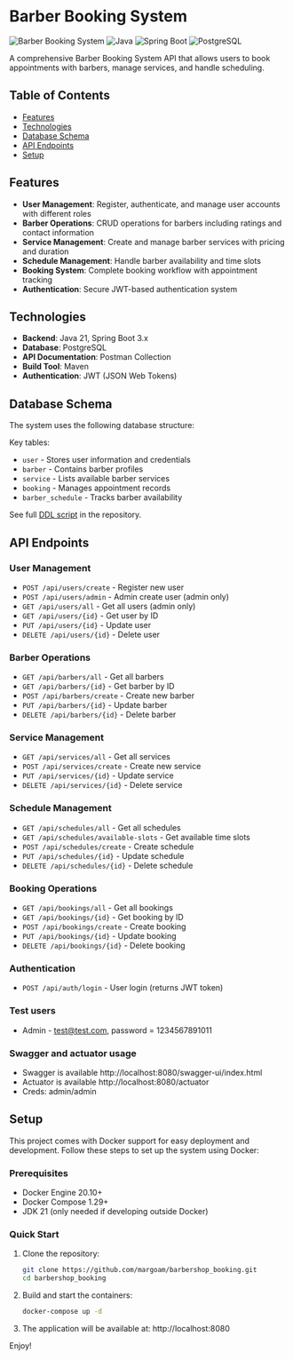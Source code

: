 # Barber Booking System

![Barber Booking System](https://img.shields.io/badge/status-active-success.svg)
![Java](https://img.shields.io/badge/language-Java-blue.svg)
![Spring Boot](https://img.shields.io/badge/framework-Spring%20Boot-green.svg)
![PostgreSQL](https://img.shields.io/badge/database-PostgreSQL-informational.svg)

A comprehensive Barber Booking System API that allows users to book appointments with barbers, manage services, and handle scheduling.

## Table of Contents
- [Features](#features)
- [Technologies](#technologies)
- [Database Schema](#database-schema)
- [API Endpoints](#api-endpoints)
- [Setup](#setup)

## Features

- **User Management**: Register, authenticate, and manage user accounts with different roles
- **Barber Operations**: CRUD operations for barbers including ratings and contact information
- **Service Management**: Create and manage barber services with pricing and duration
- **Schedule Management**: Handle barber availability and time slots
- **Booking System**: Complete booking workflow with appointment tracking
- **Authentication**: Secure JWT-based authentication system

## Technologies

- **Backend**: Java 21, Spring Boot 3.x
- **Database**: PostgreSQL
- **API Documentation**: Postman Collection
- **Build Tool**: Maven
- **Authentication**: JWT (JSON Web Tokens)

## Database Schema

The system uses the following database structure:

Key tables:
- `user` - Stores user information and credentials
- `barber` - Contains barber profiles
- `service` - Lists available barber services
- `booking` - Manages appointment records
- `barber_schedule` - Tracks barber availability

See full [DDL script](docker/init/db_ddl.sql) in the repository.

## API Endpoints

### User Management
- `POST /api/users/create` - Register new user
- `POST /api/users/admin` - Admin create user (admin only)
- `GET /api/users/all` - Get all users (admin only)
- `GET /api/users/{id}` - Get user by ID
- `PUT /api/users/{id}` - Update user
- `DELETE /api/users/{id}` - Delete user

### Barber Operations
- `GET /api/barbers/all` - Get all barbers
- `GET /api/barbers/{id}` - Get barber by ID
- `POST /api/barbers/create` - Create new barber
- `PUT /api/barbers/{id}` - Update barber
- `DELETE /api/barbers/{id}` - Delete barber

### Service Management
- `GET /api/services/all` - Get all services
- `POST /api/services/create` - Create new service
- `PUT /api/services/{id}` - Update service
- `DELETE /api/services/{id}` - Delete service

### Schedule Management
- `GET /api/schedules/all` - Get all schedules
- `GET /api/schedules/available-slots` - Get available time slots
- `POST /api/schedules/create` - Create schedule
- `PUT /api/schedules/{id}` - Update schedule
- `DELETE /api/schedules/{id}` - Delete schedule

### Booking Operations
- `GET /api/bookings/all` - Get all bookings
- `GET /api/bookings/{id}` - Get booking by ID
- `POST /api/bookings/create` - Create booking
- `PUT /api/bookings/{id}` - Update booking
- `DELETE /api/bookings/{id}` - Delete booking

### Authentication
- `POST /api/auth/login` - User login (returns JWT token)

### Test users
- Admin - test@test.com, password = 1234567891011

### Swagger and actuator usage

- Swagger is available http://localhost:8080/swagger-ui/index.html
- Actuator is available http://localhost:8080/actuator
- Creds: admin/admin

## Setup

This project comes with Docker support for easy deployment and development. Follow these steps to set up the system using Docker:

### Prerequisites
- Docker Engine 20.10+
- Docker Compose 1.29+
- JDK 21 (only needed if developing outside Docker)

### Quick Start
1. Clone the repository:
   ```bash
   git clone https://github.com/margoam/barbershop_booking.git
   cd barbershop_booking
2. Build and start the containers:
    ```bash
   docker-compose up -d
3. The application will be available at:
   http://localhost:8080

Enjoy!
